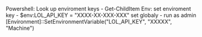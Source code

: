 Powershell:
Look up enviroment keys - Get-ChildItem Env:
set enviroment key  - $env:LOL_API_KEY = "XXXX-XX-XXX-XXX"
set globaly - run as admin [Environment]::SetEnvironmentVariable("LOL_API_KEY", "XXXXX", "Machine")